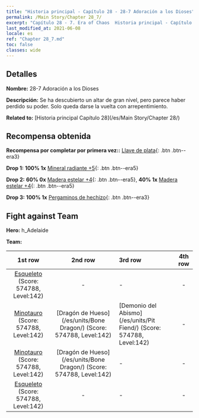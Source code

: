 ```yaml
---
title: "Historia principal - Capítulo 28 - 28-7 Adoración a los Dioses"
permalink: /Main Story/Chapter 28_7/
excerpt: "Capítulo 28 - 7. Era of Chaos  Historia principal - Capítulo 28_7. 28-7 Adoración a los Dioses"
last_modified_at: 2021-06-08
locale: es
ref: "Chapter 28_7.md"
toc: false
classes: wide
---
```


## Detalles

 **Nombre:** 28-7 Adoración a los Dioses

 **Descripción:** Se ha descubierto un altar de gran nivel, pero parece haber perdido su poder. Solo queda darse la vuelta con arrepentimiento.

 **Related to:** [Historia principal Capítulo 28](/es/Main Story/Chapter 28/)

## Recompensa obtenida

 **Recompensa por completar por primera vez::** [Llave de plata](/ItemsES/con_693/){: .btn .btn--era3}

 **Drop 1:** **100% 1x** [Mineral radiante +5](/ItemsES/mat_96/){: .btn .btn--era5}

 **Drop 2:** **60% 0x** [Madera estelar +4](/ItemsES/mat_90/){: .btn .btn--era5}, **40% 1x** [Madera estelar +4](/ItemsES/mat_90/){: .btn .btn--era5}

 **Drop 3:** **100% 1x** [Pergaminos de hechizo](/ItemsES/con_694/){: .btn .btn--era3}


## Fight against Team
 **Hero:** h_Adelaide

 **Team:**


  | 1st row | 2nd row | 3rd row | 4th row |
  |:----:|:----:|:----|:----:|
  | [Esqueleto](/es/units/Skeleton/) (Score: 574788, Level:142)  | - | - | - |
  | [Minotauro](/es/units/Minotaur/) (Score: 574788, Level:142)  | [Dragón de Hueso](/es/units/Bone Dragon/) (Score: 574788, Level:142)  | [Demonio del Abismo](/es/units/Pit Fiend/) (Score: 574788, Level:142)  | - |
  | [Minotauro](/es/units/Minotaur/) (Score: 574788, Level:142)  | [Dragón de Hueso](/es/units/Bone Dragon/) (Score: 574788, Level:142)  | - | - |
  | [Esqueleto](/es/units/Skeleton/) (Score: 574788, Level:142)  | - | - | - |


